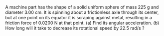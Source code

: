 A machine part has the shape of a solid uniform sphere of
mass 225 g and diameter 3.00 cm. It is spinning about a frictionless axle
through its center, but at one point on its equator it is scraping against
metal, resulting in a friction force of 0.0200 N at that point. (a) Find its
angular acceleration. (b) How long will it take to decrease its rotational
speed by 22.5 rad/s ?